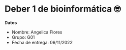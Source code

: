  # Deber 1 de bioinformática 🤓
 **Datos**
- Nombre: Angelica Flores
- Grupo: G01
- Fecha de entrega: 09/11/2022


 
